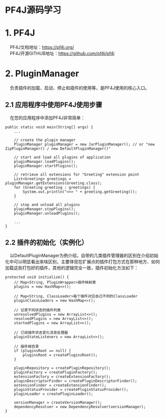 PF4J源码学习
=================

# 1. PF4J

&nbsp;&nbsp;&nbsp;&nbsp;PF4J文档地址：https://pf4j.org/ <br/>
&nbsp;&nbsp;&nbsp;&nbsp;PF4J开源GITHUB地址：https://github.com/pf4j/pf4j <br/>

# 2. PluginManager

&nbsp;&nbsp;&nbsp;&nbsp;负责插件的加载、启动、停止和插件的使用等，是PF4J使用的核心入口。

## 2.1 应用程序中使用PF4J使用步骤

&nbsp;&nbsp;&nbsp;&nbsp;在您的应用程序中添加PF4J非常简单：

~~~
public static void main(String[] args) {
    ...

    // create the plugin manager
    PluginManager pluginManager = new JarPluginManager(); // or "new ZipPluginManager() / new DefaultPluginManager()"
    
    // start and load all plugins of application
    pluginManager.loadPlugins();
    pluginManager.startPlugins();

    // retrieve all extensions for "Greeting" extension point
    List<Greeting> greetings = pluginManager.getExtensions(Greeting.class);
    for (Greeting greeting : greetings) {
        System.out.println(">>> " + greeting.getGreeting());
    }
    
    // stop and unload all plugins
    pluginManager.stopPlugins();
    pluginManager.unloadPlugins();
    
    ...
}
~~~

## 2.2 插件的初始化（实例化）

&nbsp;&nbsp;&nbsp;&nbsp;以DefaultPluginManager为例介绍，自带的几类插件管理器的区别在介绍初始化中可以明显看出来啥区别，主要体现在扩展点的插件打包方式在那种地方、如何加载这些打包好的插件，其他的逻辑完全一致，插件初始化方法如下：<br/>

~~~
protected void initialize() {
    // Map<String, PluginWrapper>插件映射表
    plugins = new HashMap<>();

    // Map<String, ClassLoader>每个插件对应自己不同的ClassLoader
    pluginClassLoaders = new HashMap<>();

    // 记录不同状态的插件列表
    unresolvedPlugins = new ArrayList<>();
    resolvedPlugins = new ArrayList<>();
    startedPlugins = new ArrayList<>();

    // 订阅插件状态变化消息处理器
    pluginStateListeners = new ArrayList<>();

    // 插件根目录
    if (pluginsRoot == null) {
        pluginsRoot = createPluginsRoot();
    }

    pluginRepository = createPluginRepository();
    pluginFactory = createPluginFactory();
    extensionFactory = createExtensionFactory();
    pluginDescriptorFinder = createPluginDescriptorFinder();
    extensionFinder = createExtensionFinder();
    pluginStatusProvider = createPluginStatusProvider();
    pluginLoader = createPluginLoader();

    versionManager = createVersionManager();
    dependencyResolver = new DependencyResolver(versionManager);
}
~~~
